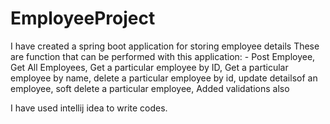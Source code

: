 # EmployeeProject

I have created a spring boot application for storing employee details
These are function that can be performed with this application: - 
	Post Employee,
	Get All Employees,
	Get a particular employee by ID,
	Get a particular employee by name,
	delete a particular employee by id,
	update detailsof an employee,
	soft delete a particular employee,
  Added validations also
	
I have used intellij idea to write codes.
